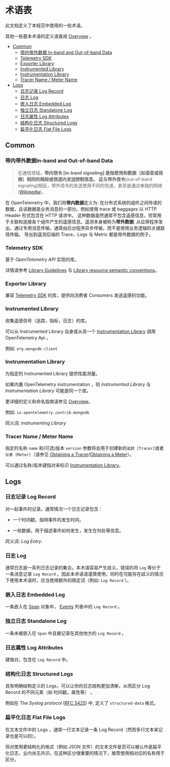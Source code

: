 # 术语表

此文档定义了本规范中使用的一些术语。

其他一些基本术语的定义请查阅 [Overview](overview.md) 。



<!-- Re-generate TOC with `markdown-toc --no-first-h1 -i` -->

<!-- toc -->

- [Common](#common)
  * [带内带外数据 In-band and Out-of-band Data](#带内带外数据-in-band-and-out-of-band-data)
  * [Telemetry SDK](#telemetry-sdk)
  * [Exporter Library](#exporter-library)
  * [Instrumented Library](#instrumented-library)
  * [Instrumentation Library](#instrumentation-library)
  * [Tracer Name / Meter Name](#tracer-name--meter-name)
- [Logs](#logs)
  * [日志记录 Log Record](#日志记录-log-record)
  * [日志 Log](#日志-log)
  * [嵌入日志 Embedded Log](#嵌入日志-embedded-log)
  * [独立日志 Standalone Log](#独立日志-standalone-log)
  * [日志属性 Log Attributes](#日志属性-log-attributes)
  * [结构化日志 Structured Logs](#结构化日志-structured-logs)
  * [扁平化日志 Flat File Logs](#扁平化日志-flat-file-logs)

<!-- tocstop -->

## Common

<a name="in-band"></a>
<a name="out-of-band"></a>

### 带内带外数据In-band and Out-of-band Data

> 在通信领域，**带内信令 **[in-band signaling] 是指使用和数据（如语音或视频）相同的频段或信道内发送控制信息。
> 这与**带外信令**[out-of-band signaling]相反，带外信令的发送使用不同的信道，甚至是通过单独的网络 ([Wikipedia](https://en.wikipedia.org/wiki/In-band_signaling))。

在 OpenTelemetry 中，我们将**带内数据**定义为: 在分布式系统的组件之间传递的数据，且该数据是业务消息的一部分。例如使用 trace 或 baggages 以 HTTP Header 形式包含在 HTTP 请求中。
这种数据虽然通常不包含遥感信息，但常用于关联和连接各个组件产生的遥感信息。遥测本身被称为**带外数据**: 从应用程序发出，通过专用消息传输，通常由后台程序异步传输，而不是使用业务逻辑的关键路径传输。
导出到遥测后端的 Trace，Logs 与 Metric 都是带外数据的例子。

### Telemetry SDK

基于 *OpenTelemetry API* 实现的库。

详情请参考 [Library Guidelines](contents/library-guidelines.md#sdk-implementation) 与 [Library resource semantic conventions](resource/semantic_conventions/README.md#telemetry-sdk)。

### Exporter Library

兼容 [Telemetry SDK](#telemetry-sdk) 的库，提供向消费者 Consumers 发送遥感的功能。

### Instrumented Library

收集遥感信号（追踪，指标，日志）的库。

可以从 Instrumented Library 自身或从另一个 [Instrumentation Library](#instrumentation-library) 调用 OpenTelemetry Api 。	

例如: `org.mongodb.client`

### Instrumentation Library

为指定的 Instrumented Library 提供性能测量。

如果内置 OpenTelemetry instrumentation ，则 *Instrumented Library* 与 *Instrumentation Library* 可能是同一个库。

更详细的定义和命名指南请参见 [Overview](overview.md#instrumentation-libraries)。

例如: `io.opentelemetry.contrib.mongodb`

同义词: *Instrumenting Library*

### Tracer Name / Meter Name

指定的名称 `name` 和(可选)版本 `version` 参数将会用于创建新的`追踪 [Tracer]`或者`仪表 [Meter]`（请参见 [Obtaining a Tracer](trace/api.md#tracerprovider)/[Obtaining a Meter](metrics/api.md#meter-interface)）。

可以通过名称/版本键指对来标识 [Instrumentation Library](#instrumentation-library)。

## Logs

### 日志记录 Log Record

对一起事件的记录。通常情况一个日志记录包含：

- 一个时间戳，指明事件的发生时间。

- 一些数据，用于描述事件如何发生，发生在何处等信息。

同义词: *Log Entry*.

### 日志 Log

通常日志是一系列日志记录的集合。本术语容易产生歧义，错误的将 `Log` 等价于一条消息记录 `Log Record` 。因此本术语请谨慎使用，同时在可能存在歧义的情况下使用本术语时，应当使用额外的限定词（例如: `Log Record` ）。

### 嵌入日志 Embedded Log

一条嵌入在 [Span](trace/api.md#span) 对象中， [Events](trace/api.md#新增事件-Add-Events) 列表中的 `Log Record` 。

### 独立日志 Standalone Log

一条未被嵌入在 `Span` 中且被记录在其他地方的 `Log Record` 。

### 日志属性 Log Attributes

键值对，包含在 `Log Record` 中。 

### 结构化日志 Structured Logs

具有明确结构定义的 Logs，可以让你的日志结构更加清晰，从而区分 Log Record 的不同元素（如 时间戳，属性等） 。

例如在 The _Syslog protocol_ ([RFC 5425](https://tools.ietf.org/html/rfc5424)) 中, 定义了 `structured-data` 格式。


### 扁平化日志 Flat File Logs

在文本文件中的 Logs ，通常一行文本记录一条 Log Record（然而多行文本来记录也是可以的）。

但对使用更结构化的格式（例如 JSON 文件）的文本文件是否可以被认作是扁平化日志，业内尚无共识。在这种区分很重要的情况下，推荐使用相对应的名称用于区分。
